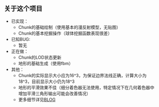 ## 关于这个项目
* 已实现：
    * Chunk的基础绘制（使用基本的漫反射模型，无贴图）
    * Chunk的基本挖掘操作（球体挖掘函数表现很差）
* 已知BUG:
    * 暂无
* 正在做：
    * Chunk的LOD状态更新
    * 地形的基础生成（使用fbm）
* 其他：
    * Chunk的实际显示大小应为16^3，为保证边界法线正确，计算大小为18^3，目前显示大小仍为18^3
    * 地形的平滑效果不佳（细分着色器无法使用，特定情况下在几何着色器中增加平滑三角形输出可能会改善情况）
    * 更多细节详见[BLOG](https://al0ha0e.github.io/)

